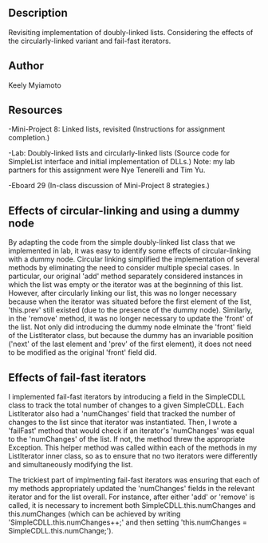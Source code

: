 ## Description
Revisiting implementation of doubly-linked lists. 
Considering the effects of the circularly-linked variant and fail-fast iterators.


## Author
Keely Myiamoto


## Resources
-Mini-Project 8: Linked lists, revisited (Instructions for assignment completion.)

-Lab: Doubly-linked lists and circularly-linked lists (Source code for SimpleList 
interface and initial implementation of DLLs.) Note: my lab partners for this assignment were Nye Tenerelli and Tim Yu.

-Eboard 29 (In-class discussion of Mini-Project 8 strategies.)


## Effects of circular-linking and using a dummy node
By adapting the code from the simple doubly-linked list class that we implemented in lab, it was easy to identify 
some effects of circular-linking with a dummy node. Circular linking simplified the implementation of several methods 
by eliminating the need to consider multiple special cases. In particular, our original 'add' method separately 
considered instances in which the list was empty or the iterator was at the beginning of this list. However, after 
circularly linking our list, this was no longer necessary because when the iterator was situated before the first element 
of the list, 'this.prev' still existed (due to the presence of the dummy node). Similarly, in the 'remove' method, it was 
no longer necessary to update the 'front' of the list. Not only did introducing the dummy node elminate the 'front' field 
of the ListIterator class, but because the dummy has an invariable position ('next' of the last element and 'prev' of the 
first element), it does not need to be modified as the original 'front' field did. 


## Effects of fail-fast iterators
I implemented fail-fast iterators by introducing a field in the SimpleCDLL class to track the total number of changes to a given SimpleCDLL. Each ListIterator also had a 'numChanges' field that tracked the number of changes to the list since that iterator was instantiated. Then, I wrote a 'failFast' method that would check if an iterator's 'numChanges' was equal to the 'numChanges' of the list. If not, the method threw the appropriate Exception. This helper method was called within each of the methods in my ListIterator inner class, so as to ensure that no two iterators were differently and simultaneously modifying the list. 

The trickiest part of implmenting fail-fast iterators was ensuring that each of my methods appropriately updated the 'numChanges' fields in the relevant iterator and for the list overall. For instance, after either 'add' or 'remove' is called, it is necessary to increment both SimpleCDLL.this.numChanges and this.numChanges (which can be achieved by writing 'SimpleCDLL.this.numChanges++;' and then setting 'this.numChanges = SimpleCDLL.this.numChange;'). 